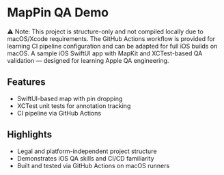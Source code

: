 # MapPin QA Demo
⚠️ Note: This project is structure-only and not compiled locally due to macOS/Xcode requirements. The GitHub Actions workflow is provided for learning CI pipeline configuration and can be adapted for full iOS builds on macOS.
A sample iOS SwiftUI app with MapKit and XCTest-based QA validation — designed for learning Apple QA engineering.

## Features

- SwiftUI-based map with pin dropping
- XCTest unit tests for annotation tracking
- CI pipeline via GitHub Actions

## Highlights

- Legal and platform-independent project structure
- Demonstrates iOS QA skills and CI/CD familiarity
- Built and tested via GitHub Actions on macOS runners
